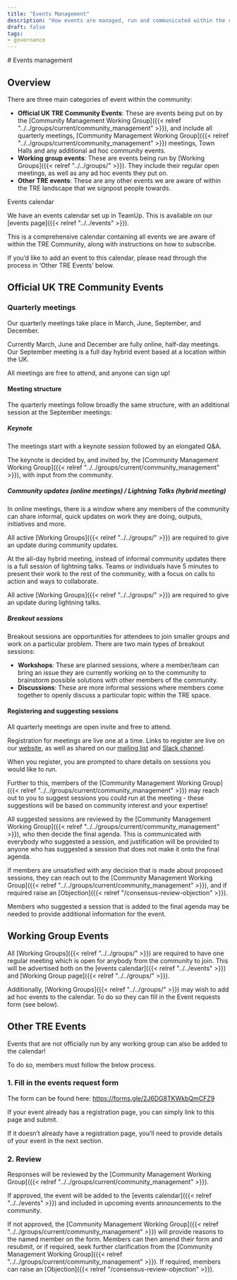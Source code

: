 ```yaml
---
title: "Events Management"
description: "How events are managed, run and communicated within the community"
draft: false
tags:
- governance
---
```


# Events management

## Overview

There are three main categories of event within the  community:

- **Official UK TRE Community Events**: These are events being put on by the [Community Management Working Group]({{< relref "../../groups/current/community_management" >}}), and include all quarterly meetings, [Community Management Working Group]({{< relref "../../groups/current/community_management" >}}) meetings, Town Halls and any additional ad hoc community events.
- **Working group events**: These are events being run by [Working Groups]({{< relref "../../groups/" >}}). They include their regular open meetings, as well as any ad hoc events they put on.
- **Other TRE events**: These are any other events we are aware of within the TRE landscape that we signpost people towards.

Events calendar

We have an events calendar set up in TeamUp. This is available on our [events page]({{< relref "../../events" >}}).

This is a comprehensive calendar containing all events we are aware of within the TRE Community, along with instructions on how to subscribe.

If you’d like to add an event to this calendar, please read through the process in ‘Other TRE Events’ below.

## Official UK TRE Community Events

### Quarterly meetings

Our quarterly meetings take place in March, June, September, and December.

Currently March, June and December are fully online, half-day meetings. 
Our September meeting is a full day hybrid event based at a location within the UK.

All meetings are free to attend, and anyone can sign up!

#### Meeting structure

The quarterly meetings follow broadly the same structure, with an additional session at the September meetings:

##### Keynote

The meetings start with a keynote session followed by an elongated Q&A.

The keynote is decided by, and invited by, the [Community Management Working Group]({{< relref "../../groups/current/community_management" >}}), with input from the community.

##### Community updates (online meetings) / Lightning Talks (hybrid meeting)

In online meetings, there is a window where any members of the community can share informal, quick updates on work they are doing, outputs, initiatives and more.

All active [Working Groups]({{< relref "../../groups/" >}}) are required to give an update during community updates.

At the all-day hybrid meeting, instead of informal community updates there is a full session of lightning talks. 
Teams or individuals have 5 minutes to present their work to the rest of the community, with a focus on calls to action and ways to collaborate.

All active [Working Groups]({{< relref "../../groups/" >}}) are required to give an update during lightning talks.

##### Breakout sessions

Breakout sessions are opportunities for attendees to join smaller groups and work on a particular problem. 
There are two main types of breakout sessions:
- **Workshops**: These are planned sessions, where a member/team can bring an issue they are currently working on to the community to brainstorm possible solutions with other members of the community.
- **Discussions**: These are more informal sessions where members come together to openly discuss a particular topic within the TRE space.

#### Registering and suggesting sessions

All quarterly meetings are open invite and free to attend.

Registration for meetings are live one at a time. 
Links to register are live on our [website](/), as well as shared on our [mailing list](https://www.jiscmail.ac.uk/cgi-bin/wa-jisc.exe?SUBED1=UK-TRE-COMM&A=1) and [Slack channel](https://join.slack.com/t/uktrecommunity/shared_invite/zt-26r7jz25d-J5iV0XoqyLepEiKk4XpJVg).

When you register, you are prompted to share details on sessions you would like to run.

Further to this, members of the [Community Management Working Group]({{< relref "../../groups/current/community_management" >}}) may reach out to you to suggest sessions you could run at the meeting - these suggestions will be based on community interest and your expertise!

All suggested sessions are reviewed by the [Community Management Working Group]({{< relref "../../groups/current/community_management" >}}), who then decide the final agenda. 
This is communicated with everybody who suggested a session, and justification will be provided to anyone who has suggested a session that does not make it onto the final agenda.

If members are unsatisfied with any decision that is made about proposed sessions, they can reach out to the [Community Management Working Group]({{< relref "../../groups/current/community_management" >}}), and if required raise an [Objection]({{< relref "/consensus-review-objection" >}}).

Members who suggested a session that is added to the final agenda may be needed to provide additional information for the event.

## Working Group Events

All [Working Groups]({{< relref "../../groups/" >}}) are required to have one regular meeting which is open for anybody from the community to join. 
This will be advertised both on the [events calendar]({{< relref "../../events" >}}) and [Working Group page]({{< relref "../../groups/" >}}).

Additionally, [Working Groups]({{< relref "../../groups/" >}}) may wish to add ad hoc events to the calendar. 
To do so they can fill in the Event requests form (see below).

## Other TRE Events
Events that are not officially run by any working group can also be added to the calendar!

To do so, members must follow the below process.

### 1. Fill in the events request form
The form can be found here: https://forms.gle/2J6DG8TKWkbQmCFZ9

If your event already has a registration page, you can simply link to this page and submit.

If it doesn’t already have a registration page, you’ll need to provide details of your event in the next section.

### 2. Review

Responses will be reviewed by the [Community Management Working Group]({{< relref "../../groups/current/community_management" >}}). 

If approved, the event will be added to the [events calendar]({{< relref "../../events" >}}) and included in upcoming events announcements to the community.

If not approved, the [Community Management Working Group]({{< relref "../../groups/current/community_management" >}}) will provide reasons to the named member on the form. 
Members can then amend their form and resubmit, or if required, seek further clarification from the [Community Management Working Group]({{< relref "../../groups/current/community_management" >}}). 
If required, members can raise an [Objection]({{< relref "/consensus-review-objection" >}}).

